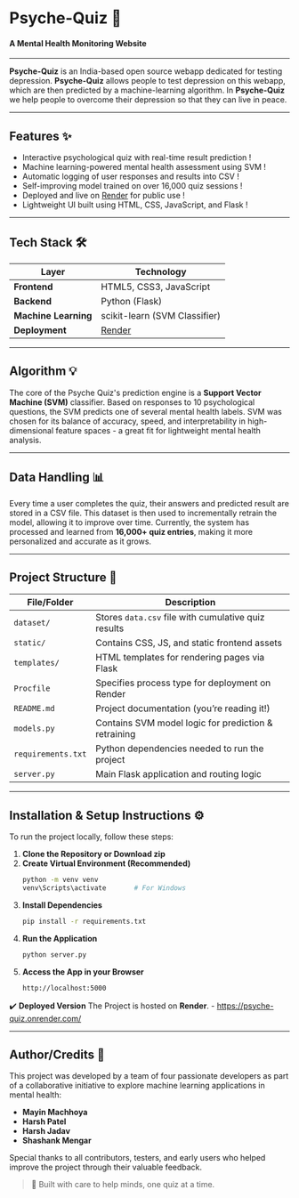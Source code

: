 # Psyche-Quiz 🧠
#### A Mental Health Monitoring Website

---

**Psyche-Quiz** is an India-based open source webapp dedicated for testing depression. **Psyche-Quiz** allows people to test depression on this webapp, which are then predicted by a machine-learning algorithm. In **Psyche-Quiz** we help people to overcome their depression so that they can live in peace.

---

## Features ✨

- Interactive psychological quiz with real-time result prediction ! 
- Machine learning-powered mental health assessment using SVM !
- Automatic logging of user responses and results into CSV !
- Self-improving model trained on over 16,000 quiz sessions ! 
- Deployed and live on [Render](https://psyche-quiz.onrender.com/) for public use ! 
- Lightweight UI built using HTML, CSS, JavaScript, and Flask !

---

## Tech Stack 🛠️

| Layer        | Technology       |
|--------------|------------------|
| **Frontend** | HTML5, CSS3, JavaScript |
| **Backend**  | Python (Flask)   |
| **Machine Learning** | scikit-learn (SVM Classifier) |
| **Deployment**  | [Render](https://psyche-quiz.onrender.com/) |

---

## Algorithm 💡

The core of the Psyche Quiz's prediction engine is a **Support Vector Machine (SVM)** classifier. Based on responses to 10 psychological questions, the SVM predicts one of several mental health labels. SVM was chosen for its balance of accuracy, speed, and interpretability in high-dimensional feature spaces - a great fit for lightweight mental health analysis.

---

## Data Handling 📊

Every time a user completes the quiz, their answers and predicted result are stored in a CSV file. This dataset is then used to incrementally retrain the model, allowing it to improve over time. Currently, the system has processed and learned from **16,000+ quiz entries**, making it more personalized and accurate as it grows.

---

## Project Structure 📁

| File/Folder       | Description                                            |
|-------------------|--------------------------------------------------------|
| `dataset/`        | Stores `data.csv` file with cumulative quiz results    |
| `static/`         | Contains CSS, JS, and static frontend assets           |
| `templates/`      | HTML templates for rendering pages via Flask           |
| `Procfile`        | Specifies process type for deployment on Render        |
| `README.md`       | Project documentation (you’re reading it!)             |
| `models.py`       | Contains SVM model logic for prediction & retraining   |
| `requirements.txt`| Python dependencies needed to run the project          |
| `server.py`       | Main Flask application and routing logic               |

---

## Installation & Setup Instructions ⚙️

To run the project locally, follow these steps:
1. **Clone the Repository or Download zip**
2. **Create Virtual Environment (Recommended)**
   ```bash
   python -m venv venv
   venv\Scripts\activate       # For Windows
   ```
3. **Install Dependencies**
   ```bash
   pip install -r requirements.txt
   ```
4. **Run the Application**
   ```bash
   python server.py
   ```
5. **Access the App in your Browser**
   ```bash
   http://localhost:5000
   ```

✔️ **Deployed Version** The Project is hosted on **Render**. - https://psyche-quiz.onrender.com/

---

## Author/Credits 👥

This project was developed by a team of four passionate developers as part of a collaborative initiative to explore machine learning applications in mental health:

- **Mayin Machhoya** 
- **Harsh Patel** 
- **Harsh Jadav** 
- **Shashank Mengar**

Special thanks to all contributors, testers, and early users who helped improve the project through their valuable feedback.

> 🧠 Built with care to help minds, one quiz at a time.
